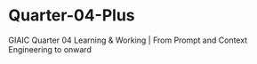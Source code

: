 # Quarter-04-Plus
GIAIC Quarter 04 Learning &amp; Working | From Prompt and Context Engineering to onward

